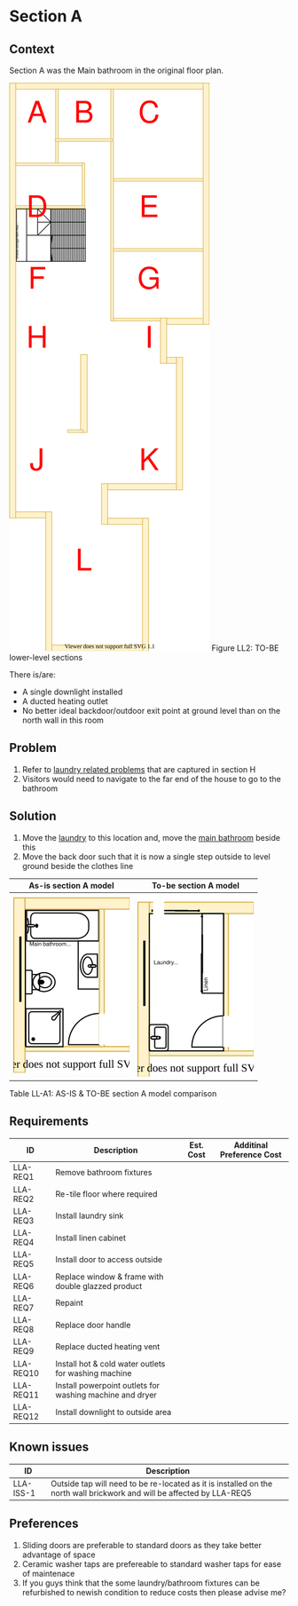 # Section A

## Context
Section A was the Main bathroom in the original floor plan.

![TO-BE lower-level diagram](Lower-Level-TO-BE-sections.svg)
Figure LL2: TO-BE lower-level sections

There is/are:
* A single downlight installed
* A ducted heating outlet
* No better ideal backdoor/outdoor exit point at ground level than on the north wall in this room  

## Problem
1. Refer to [laundry related problems](./section-H-requirements.md#Problem) that are captured in section H
2. Visitors would need to navigate to the far end of the house to go to the bathroom

## Solution
1. Move the [laundry](./section-H-requirements.md) to this location and, move the [main bathroom](./section-DF-requirements.md) beside this
2. Move the back door such that it is now a single step outside to level ground beside the clothes line  

|As-is section A model| To-be section A model|
|---|---|
|![AS-IS lower-level section A diagram](Lower-Level-AS-IS-section-A.svg)|![TO-BE lower-level section A diagram](Lower-Level-TO-BE-section-A.svg)|
Table LL-A1: AS-IS & TO-BE section A model comparison

## Requirements
|ID|Description|Est. Cost|Additinal Preference Cost|
|---|---|---|--|
|LLA-REQ1|Remove bathroom fixtures||
|LLA-REQ2|Re-tile floor where required||
|LLA-REQ3|Install laundry sink||
|LLA-REQ4|Install linen cabinet||
|LLA-REQ5|Install door to access outside||
|LLA-REQ6|Replace window & frame with double glazzed product||
|LLA-REQ7|Repaint||
|LLA-REQ8|Replace door handle||
|LLA-REQ9|Replace ducted heating vent||
|LLA-REQ10|Install hot & cold water outlets for washing machine||
|LLA-REQ11|Install powerpoint outlets for washing machine and dryer||
|LLA-REQ12|Install downlight to outside area||

## Known issues
|ID|Description|
|---|---|
|LLA-ISS-1|Outside tap will need to be re-located as it is installed on the north wall brickwork and will be affected by LLA-REQ5  

## Preferences
1. Sliding doors are preferable to standard doors as they take better advantage of space
2. Ceramic washer taps are prefereable to standard washer taps for ease of maintenace 
3. If you guys think that the some laundry/bathroom fixtures can be refurbished to newish condition to reduce costs then please advise me?
